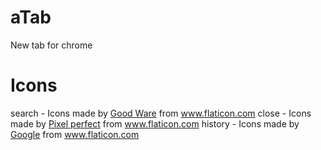 # aTab
New tab for chrome

# Icons
search - Icons made by <a href="https://www.flaticon.com/free-icon/magnifying-glass_1086933" title="Good Ware">Good Ware</a> from <a href="https://www.flaticon.com/" title="Flaticon"> www.flaticon.com</a>
close - Icons made by <a href="https://www.flaticon.com/authors/pixel-perfect" title="Pixel perfect">Pixel perfect</a> from <a href="https://www.flaticon.com/" title="Flaticon"> www.flaticon.com</a>
history - Icons made by <a href="https://www.flaticon.com/authors/google" title="Google">Google</a> from <a href="https://www.flaticon.com/" title="Flaticon"> www.flaticon.com</a>